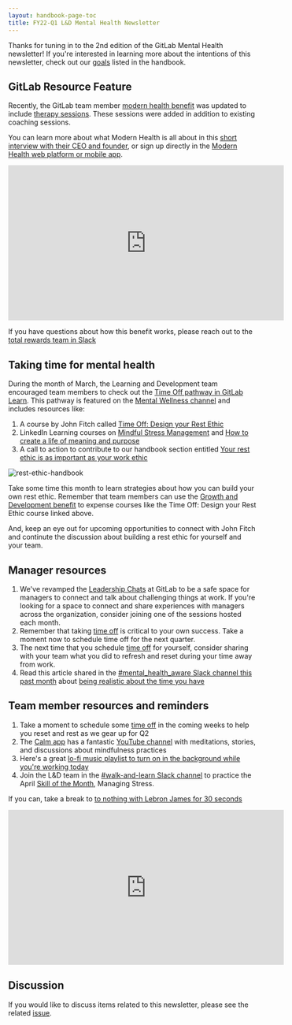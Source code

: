 ```yaml
---
layout: handbook-page-toc
title: FY22-Q1 L&D Mental Health Newsletter
---
```


Thanks for tuning in to the 2nd edition of the GitLab Mental Health newsletter! If you're interested in learning more about the intentions of this newsletter, check out our [goals](/handbook/people-group/learning-and-development/newsletter/mental-health-newsletter/#long-term-goals) listed in the handbook.

## GitLab Resource Feature

Recently, the GitLab team member [modern health benefit](/handbook/total-rewards/benefits/modern-health/) was updated to include [therapy sessions](/handbook/total-rewards/benefits/modern-health/#care). These sessions were added in addition to existing coaching sessions. 

You can learn more about what Modern Health is all about in this [short interview with their CEO and founder](https://youtu.be/-oUb3RcQB3M), or sign up directly in the [Modern Health web platform or mobile app](https://www.joinmodernhealth.com/).

<iframe width="560" height="315" src="https://www.youtube.com/embed/-oUb3RcQB3M" title="YouTube video player" frameborder="0" allow="accelerometer; autoplay; clipboard-write; encrypted-media; gyroscope; picture-in-picture" allowfullscreen></iframe>

If you have questions about how this benefit works, please reach out to the [total rewards team in Slack](https://app.slack.com/client/T02592416/CTVK60M32)


## Taking time for mental health

During the month of March, the Learning and Development team encouraged team members to check out the [Time Off pathway in GitLab Learn](https://gitlab.edcast.com/pathways/time-off-is-productive-develop-your-rest-ethic). This pathway is featured on the [Mental Wellness channel](https://gitlab.edcast.com/channel/mental-wellness) and includes resources like:

1. A course by John Fitch called [Time Off: Design your Rest Ethic](https://gitlab.edcast.com/pathways/time-off-is-productive-develop-your-rest-ethic/cards/1286463)
1. LinkedIn Learning courses on [Mindful Stress Management](https://gitlab.edcast.com/pathways/time-off-is-productive-develop-your-rest-ethic/cards/1257710) and [How to create a life of meaning and purpose](https://gitlab.edcast.com/pathways/time-off-is-productive-develop-your-rest-ethic/cards/1257713)
1. A call to action to contribute to our handbook section entitled [Your rest ethic is as important as your work ethic](/company/culture/all-remote/mental-health/#your-rest-ethic-is-as-important-as-your-work-ethic)

![rest-ethic-handbook](/handbook/people-group/learning-and-development/newsletter/mental-health-newsletter/FY22-Q1/rest-ethic.jpg)

Take some time this month to learn strategies about how you can build your own rest ethic. Remember that team members can use the [Growth and Development benefit](/handbook/total-rewards/benefits/general-and-entity-benefits/#growth-and-development-benefit) to expense courses like the Time Off: Design your Rest Ethic course linked above.

And, keep an eye out for upcoming opportunities to connect with John Fitch and continute the discussion about building a rest ethic for yourself and your team.


## Manager resources

1. We've revamped the [Leadership Chats](/handbook/people-group/learning-and-development/manager-challenge/leadership-chats/) at GitLab to be a safe space for managers to connect and talk about challenging things at work. If you're looking for a space to connect and share experiences with managers across the organization, consider joining one of the sessions hosted each month.
1. Remember that taking [time off](https://about.gitlab.com/handbook/paid-time-off/) is critical to your own success. Take a moment now to schedule time off for the next quarter.
1. The next time that you schedule [time off](https://about.gitlab.com/handbook/paid-time-off/) for yourself, consider sharing with your team what you did to refresh and reset during your time away from work.
1. Read this article shared in the [#mental_health_aware Slack channel this past month](https://app.slack.com/client/T02592416/C834CM4HW) about [being realistic about the time you have](https://hbr.org/2021/03/be-more-realistic-about-the-time-you-have)

## Team member resources and reminders

1. Take a moment to schedule some [time off](https://about.gitlab.com/handbook/paid-time-off/) in the coming weeks to help you reset and rest as we gear up for Q2
1. The [Calm app](https://www.calm.com/) has a fantastic [YouTube channel](https://www.youtube.com/c/calm/featured) with meditations, stories, and discussions about mindfulness practices
1. Here's a great [lo-fi music playlist to turn on in the background while you're working today](https://youtu.be/n_wbIhJIQTU)
1. Join the L&D team in the [#walk-and-learn Slack channel](/handbook/people-group/learning-and-development/linkedin-learning/#walk-and-learn) to practice the April [Skill of the Month](/handbook/people-group/learning-and-development/learning-initiatives/#skill-of-the-month), Managing Stress.

If you can, take a break to [to nothing with Lebron James for 30 seconds](https://youtu.be/LwgnzCLy8Mk)

<iframe width="560" height="315" src="https://www.youtube.com/embed/LwgnzCLy8Mk" title="YouTube video player" frameborder="0" allow="accelerometer; autoplay; clipboard-write; encrypted-media; gyroscope; picture-in-picture" allowfullscreen></iframe>
 
## Discussion 

If you would like to discuss items related to this newsletter, please see the related [issue](https://gitlab.com/gitlab-com/people-group/learning-development/mental-health/-/issues/2). 
